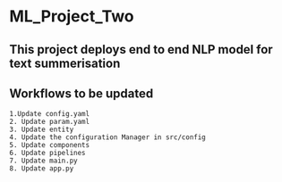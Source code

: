 # ML_Project_Two

## This project deploys end to end NLP model for text summerisation

## Workflows to be updated

    1.Update config.yaml
    2. Update param.yaml
    3. Update entity
    4. Update the configuration Manager in src/config
    5. Update components
    6. Update pipelines
    7. Update main.py
    8. Update app.py
 